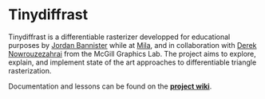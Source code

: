 # Tinydiffrast
Tinydiffrast is a differentiable rasterizer developped for educational purposes by [Jordan Bannister](https://github.com/JJBannister) while at [Mila](https://mila.quebec/en/), and in collaboration with [Derek Nowrouzezahrai](https://www.cim.mcgill.ca/~derek/) from the McGill Graphics Lab. The project aims to explore, explain, and implement state of the art approaches to differentiable triangle rasterization. 

Documentation and lessons can be found on the [**project wiki**](https://github.com/tinydiffrast/tinydiffrast/wiki/tinydiffrast).
